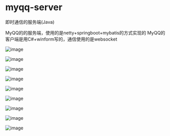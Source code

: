 # myqq-server
即时通信的服务端(Java)
 
MyQQ的的服务端，使用的是netty+springboot+mybatis的方式实现的
MyQQ的客户端是用C#+winform写的，通信使用的是websocket

![image](https://github.com/yangfei/myqq-server/blob/master/demos/1.jpg)


![image](https://github.com/yangfei/myqq-server/blob/master/demos/2.jpg)


![image](https://github.com/yangfei/myqq-server/blob/master/demos/3.jpg)


![image](https://github.com/yangfei/myqq-server/blob/master/demos/4.jpg)


![image](https://github.com/yangfei/myqq-server/blob/master/demos/5.jpg)


![image](https://github.com/yangfei/myqq-server/blob/master/demos/6.jpg)


![image](https://github.com/yangfei/myqq-server/blob/master/demos/7.jpg)


![image](https://github.com/yangfei/myqq-server/blob/master/demos/8.jpg)


![image](https://github.com/yangfei/myqq-server/blob/master/demos/9.jpg)
